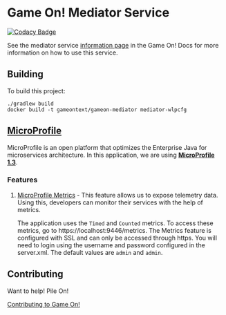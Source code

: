 # Game On! Mediator Service

[![Codacy Badge](https://api.codacy.com/project/badge/grade/0635f617e5d2455ca24ba2fe5873a1ec)](https://www.codacy.com/app/gameontext/gameon-mediator)

See the mediator service [information page](https://gameontext.gitbooks.io/gameon-gitbook/content/microservices/mediator.html) in the Game On! Docs for more information on how to use this service.

## Building

To build this project:

    ./gradlew build
    docker build -t gameontext/gameon-mediator mediator-wlpcfg

## [MicroProfile](https://microprofile.io/)
MicroProfile is an open platform that optimizes the Enterprise Java for microservices architecture. In this application, we are using [**MicroProfile 1.3**](https://github.com/eclipse/microprofile-bom).

### Features
1. [MicroProfile Metrics](https://github.com/eclipse/microprofile-metrics) - This feature allows us to expose telemetry data. Using this, developers can monitor their services with the help of metrics.

    The application uses the `Timed` and `Counted` metrics. To access these metrics, go to https://localhost:9446/metrics.
    The Metrics feature is configured with SSL and can only be accessed through https. You will need to login using the username and password configured in the server.xml. The default values are `admin` and `admin`.

## Contributing

Want to help! Pile On! 

[Contributing to Game On!](CONTRIBUTING.md)
